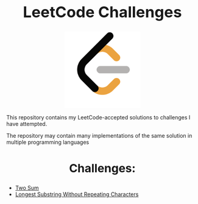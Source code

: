 <h1 align="center" style="font-size: 40px">LeetCode Challenges</h1>

<p align="center"> <img src="resources/logo.png" width=200></p>

This repository contains my LeetCode-accepted solutions to challenges I have attempted.

The repository may contain many implementations of the same solution in multiple programming languages

<h2 align="center" style="font-size: 30px"> Challenges:</h2>

* [Two Sum](Two_Sum)
* [Longest Substring Without Repeating Characters](longest_substring_without_repeating_characters)
